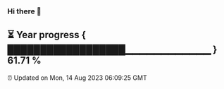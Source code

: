 ### Hi there 👋
⏳ Year progress { ██████████████████▁▁▁▁▁▁▁▁▁▁▁▁ } 61.71 %
---
⏰ Updated on Mon, 14 Aug 2023 06:09:25 GMT

